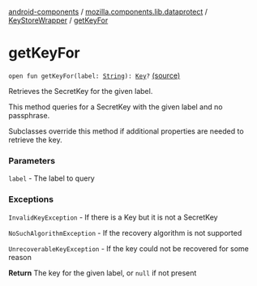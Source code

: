 [android-components](../../index.md) / [mozilla.components.lib.dataprotect](../index.md) / [KeyStoreWrapper](index.md) / [getKeyFor](./get-key-for.md)

# getKeyFor

`open fun getKeyFor(label: `[`String`](https://kotlinlang.org/api/latest/jvm/stdlib/kotlin/-string/index.html)`): `[`Key`](http://docs.oracle.com/javase/7/docs/api/java/security/Key.html)`?` [(source)](https://github.com/mozilla-mobile/android-components/blob/master/components/lib/dataprotect/src/main/java/mozilla/components/lib/dataprotect/Keystore.kt#L71)

Retrieves the SecretKey for the given label.

This method queries for a SecretKey with the given label and no passphrase.

Subclasses override this method if additional properties are needed
to retrieve the key.

### Parameters

`label` - The label to query

### Exceptions

`InvalidKeyException` - If there is a Key but it is not a SecretKey

`NoSuchAlgorithmException` - If the recovery algorithm is not supported

`UnrecoverableKeyException` - If the key could not be recovered for some reason

**Return**
The key for the given label, or `null` if not present

